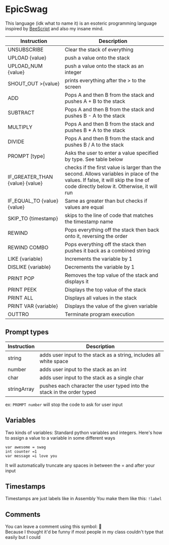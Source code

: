# EpicSwag

This language (idk what to name it) is an esoteric programming language inspired by [BeeScript](https://esolangs.org/wiki/BeeScript) and also my insane mind.

| Instruction | Description |
| ------ | ------ |
| UNSUBSCRIBE | Clear the stack of everything |
| UPLOAD {value}| push a value onto the stack |
| UPLOAD_NUM {value}| push a value onto the stack as an integer|
| SHOUT_OUT >{value} | prints everything after the > to the screen |
| ADD | Pops A and then B from the stack and pushes A + B to the stack |
| SUBTRACT | Pops A and then B from the stack and pushes B - A to the stack |
| MULTIPLY | Pops A and then B from the stack and pushes B * A to the stack |
| DIVIDE | Pops A and then B from the stack and pushes B / A to the stack |
| PROMPT [type] | Asks the user to enter a value specified by type. See table below |
| IF_GREATER_THAN {value} {value} | checks if the first value is larger than the second. Allows variables in place of the values. If false, it will skip the line of code directly below it. Otherwise, it will run |
| IF_EQUAL_TO {value} {value} | Same as greater than but checks if values are equal |
| SKIP_TO {timestamp} | skips to the line of code that matches the timestamp name |
| REWIND | Pops everything off the stack then back onto it, reversing the order |
| REWIND COMBO | Pops everything off the stack then pushes it back as a combined string |
| LIKE {variable} | Increments the variable by 1 |
| DISLIKE {variable} | Decrements the variable by 1 |
| PRINT POP | Removes the top value of the stack and displays it |
| PRINT PEEK | Displays the top value of the stack |
| PRINT ALL | Displays all values in the stack |
| PRINT VAR {variable} | Displays the value of the given variable |
| OUTTRO | Terminate program execution |

## Prompt types
| Instruction | Description |
| ------ | ------ |
| string | adds user input to the stack as a string, includes all white space |
| number | adds user input to the stack as an int |
| char | adds user input to the stack as a single char |
| stringArray | pushes each character the user typed into the stack in the order typed |<br>

ex: `PROMPT number` will stop the code to ask for user input


## Variables
Two kinds of variables: Standard python variables and integers.
Here's how to assign a value to a variable in some different ways  
```
var awesome = swag
int counter =1
var message =i love you
```
It will automatically truncate any spaces in between the = and after your input

## Timestamps
Timestamps are just labels like in Assembly
You make them like this:
`!label`

## Comments
You can leave a comment using this symbol:   
Because I thought it'd be funny if most people in my class couldn't type that easily but I could

